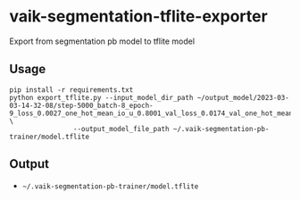 # vaik-segmentation-tflite-exporter

Export from segmentation pb model to tflite model

## Usage

```shell
pip install -r requirements.txt
python export_tflite.py --input_model_dir_path ~/output_model/2023-03-03-14-32-08/step-5000_batch-8_epoch-9_loss_0.0027_one_hot_mean_io_u_0.8001_val_loss_0.0174_val_one_hot_mean_io_u_0.4809 \
                --output_model_file_path ~/.vaik-segmentation-pb-trainer/model.tflite
```

## Output

- ```~/.vaik-segmentation-pb-trainer/model.tflite```